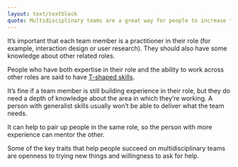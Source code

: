 ```yaml
---
layout: text/textblock
quote: Multidisciplinary teams are a great way for people to increase their skills.
---
```

It’s important that each team member is a practitioner in their role (for example, interaction design or user research). They should also have some knowledge about other related roles.

People who have both expertise in their role and the ability to work across other roles are said to have [T-shaped skills](../multidisciplinary-team/#get-the-right-mindset-and-skills).

It’s fine if a team member is still building experience in their role, but they do need a depth of knowledge about the area in which they’re working. A person with generalist skills usually won’t be able to deliver what the team needs.

It can help to pair up people in the same role, so the person with more experience can mentor the other.

Some of the key traits that help people succeed on multidisciplinary teams are openness to trying new things and willingness to ask for help.
